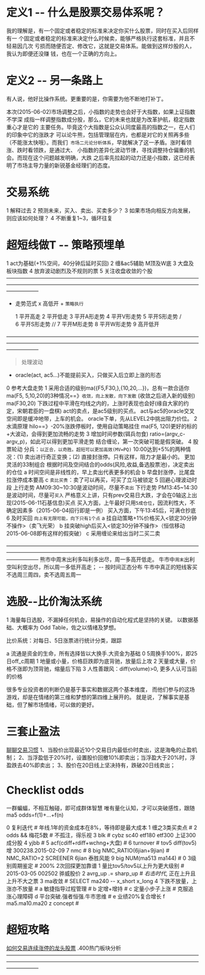 # 定义1 -- 什么是股票交易体系呢？

  我的理解是，有一个固定或者稳定的标准来决定你买什么股票，同时在买入后同样有一
  个固定或者稳定的标准来决定什么时候卖，能够严格执行这套标准，并且不轻易因几次
  亏损而随便否定、修改它，这就是交易体系。能做到这样炒股的人，我认为即便还没赚
  钱，也在一个正确的方向上。

# 定义2 -- 另一条路上

  有人说，他好比操作系统。更重要的是，你需要为他不断地打补丁。

  本次(2015-06-02)市场调整之后，小指数的走势也会好于大指数，如果上证指数不学深
  成指一样调整指数成分股，那么，它的未来也就是为改革护航，稳定指数重心才是它的
  主要任务。毕竟这个大指数是公众认同度最高的指数之一，在人们的印象中它的涨跌才
  可以论牛熊，包括管理层在内，也都是对它的关照再多些（不能涨太快哦）。而我们`
  市场二元论分析体系`，早就解决了这一矛盾。涨时看领涨、跌时看领跌，是通过大、
  小指数的差异化波动节律，寻找调整持仓偏重的机会。而现在这个问题越发明确，大跌
  之后率先拉起的动力还是小指数，这已经表明了市场主导力量的新锐基金经理们的态度。

# 交易系统

  1 解释过去
  2 预测未来，买入、卖出、买卖多少？
  3 如果市场向相反方向发展，则应该如何处理？
  4 不断重复1~3，循环往复

# 超短线做T -- 策略预埋单

  1 act为基础(+1%空间，40分钟后延时买回)
  2 缠&ac5辅助
    M顶及W底
  3 大盘及板块指数
  4 放弃波动剧烈及不规则的票
  5 关注收盘收敛的个股
——————————————————————————————————————————————————————————————————————————————
- 走势范式 x 高低开 + `策略执行`

  1 平开高走
  2 平开低走
  3 平开A形走势
  4 平开V形走势
  5 平开S形走势 \/\
  6 平开S形走势 /\/
  7 平开M形走势
  8 平开W形走势
  9 高开低开

——————————————————————————————————————————————————————————————————————————————
> 处理波动

  - oracle(act, ac5...)不能提前买入，只做买入后立即上涨的形态

  0 参考大盘走势
  1 采用合适的级别ma({F5,F30,},{10,20,...})，总有一款合适你
    ma(F5, 5,10,20)的3种情况==》`收敛，向上发散，向下发散` (收敛之后进入新的级别)
    ma(F30,20) 下跌过程中平滑在均线之内的，上涨时表现也会好(缘自大家的约定，宋朝君臣的一盘棋)
    act的卖点，是ac5级别的买点。
    act与ac5的oracle交叉空间即是缓冲地带，上车的机会。
    oracle下单，先从LEVEL2中挑出阻力价位。
  2 水滴原理
    hilo==》-20%涨跌停板时，使用自动策略挂住
    ma(F5, 120)更好的标的+大波动，会得到更加流畅的走势
  3 增加时间参数(铒兵勿食)
    ratio=(argv_c-argv_p)，如此可以得到更加平滑走势
    结合缠论，第一次突破可能是假突破。
  4 股票轮动
    分兵：`以正合，以奇胜。超短可以更加高效(MV=PQ)`
    10:00达到+5%的两种情况：(1) 卖出进行奇正变换；(2) 直接封涨停。只有这样，阻力才是最小的。
    更加灵活的33制组合
    根据时间及空间结合的odds(风险,收益,备选股票池)，决定卖出的仓位
    a 时间空间是非线性的，早上卖出代表更多的机会
    b 早盘封涨停，比尾盘拉涨停成本要高
    c `卖比买贵`：卖了可以再买，可买了立马被锁定
  5 回避心理波动时段
    上行走势 AM09:30~10:30是波动时间，尽量不`卖出`
    下行走势 PM13:45~14:30是波动时间，尽量可`买入`
    严格意义上讲，只有prev交易日大跌，才会在0轴这上出现(2015-06-11石基信息)买点
    买入方面，上午最好只用`5成仓位`，因流利性大，不确定因素多（2015-06-04招行即是一例）
    买入方面，下午13:45后，可满仓抄底
  6 及时买回
    `向上有无限可能，向下只有1个点`
    a 挂自动策略+1%价格买入<锁定30分钟不操作>（卖飞光荣）
    b 挂突破high后买入<锁定30分钟不操作>（恒信移动2015-06-08即有这样的假突破）
    c 采用缠论来给出当时二买二卖

——————————————————————————————————————————————————————————————————————————————
  熊市中周末出利多叫利多出尽，周一多高开低走。
  牛市中`周末`出利空叫利空出尽，所以周一多低开高走；      -- 按时间正态分布
  牛市中真正的短线客买不选周三周四，卖不选周五周一

# 选股--比价淘汰系统

  1 海量每日选股，不漏掉任何机会，易操作的自动化程式是坚持的关键。
    以数据基础、大概率为 Odd Table，佐之以情绪及梦想。

  比价系统：对每日、5日涨票进行统计分类，跟踪

  a 流通是资金的生命，所有选择皆以大换手.大资金为基础
  0 5周换手100%，即25日off_c周期
  1 地量或小量，价格巨跌即为底背驰，放量后上攻
  2 天量或大量，价格不涨即为顶背驰，缩量后下陷
  3 人性善跟风：diff(volume)>0, 更多人认可当前的价格

  很多专业投资者的判断仍是基于事实和数据这两个基本维度，
  而他们参与的这场游戏，却是在情绪的第三维和梦想的第四维上展开的。
  就是说，了解事实是基础，但了解市场情绪，可以做的更好。

# 三套止盈法

  [聊聊交易习惯](http://www.imaibo.net/longweibo/detail/55097b1a9d24b063370000e7)
  1、当股价出现最近10个交易日内最低价时卖出，这是海龟的止盈机制；
  2、当浮盈低于20%时，设置股价回撤10%即卖出；当浮盈大于20%时，浮盈跌去40%即卖出；
  3、股价在20日线上坚决持有，跌破20日线卖出；

# Checklist odds

  一群蝙蝠，不相互触碰，即可成群体智慧
  唯有量化认知，才可以突破感性，跟随ma5
  odds=f(1)+...+f(n)

  0 复利迭代                        # 年线.1年的资金成本在8%，等待即是最大成本
  1 缠之3类买卖点                   #
  2 odds && 梅花5数                 # 不孤注，得乐视
  3 blk                             # cybz sc40 etf180 etf300 上证300成分股
  4 yjbb                            #
  5 acf(cdiff+rdiff+wchng+大盘)     #
  6 turnover                        # tov5 diff(tov5)增 300238.2015-02-09
  7 nmc                             #
  8 big NMC_RATIO(6jian+9jian)      # NMC_RATIO=2 SCREENER 6jian 泰胜风能
  9 big NUM(ma513 ma144)            #
  0 3级别周期鉴定                   # 200% 2次回探更加靠谱
  1 量比tov5/tov5以上升为更大级别   # 2015-03-05 002502 骅威股价
  2 avrg_up .= sharp_up             # *右击时代*, 正在上升且上升不大之票
  3 ma收敛                          # SELECT ma240 -- x_short x_long
  4 下跌不放量，上涨亦不放量        # 
  a 敏捷指导过程管理                # 
  b 定增+增持                       #
  c 定量小步子上涨                  # 克服追涨心理障碍
  d 平台突破.强者恒强.牛市思维      # 
  e 业绩20%复合增长
  f ma5.ma10.ma20
  z concept                         #

# 超短攻略

  [如何交易连续涨停的龙头股票](http://weibo.com/p/1001603840717544895377)
  .400热门板块分析
——————————————————————————————————————————————————————————————————————————————
